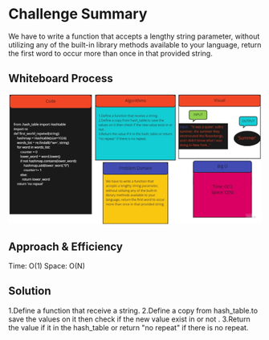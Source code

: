 # Challenge Summary
<!-- Description of the challenge -->
We have to write a function that accepts a lengthy string parameter, without utilizing any of the built-in library methods available to your language, return the first word to occur more than once in that provided string.
## Whiteboard Process
<!-- Embedded whiteboard image -->
![](../../../img/ch31.jpg)
## Approach & Efficiency
<!-- What approach did you take? Why? What is the Big O space/time for this approach? -->
Time: O(1)
Space: O(N)
## Solution
<!-- Show how to run your code, and examples of it in action -->
1.Define a function that receive a string.
2.Define a copy from hash_table.to save the values on it then check if the new value exist in or not .
3.Return the value if it in the hash_table or return "no repeat" if there is no repeat.